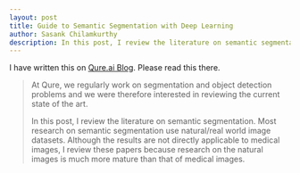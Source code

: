 ```yaml
---
layout: post
title: Guide to Semantic Segmentation with Deep Learning
author: Sasank Chilamkurthy
description: In this post, I review the literature on semantic segmentation. Most research on semantic segmentation use natural/real world image datasets. Although the results are not directly applicable to medical images, I review these papers because research on the natural images is much more mature than that of medical images.
---
```


I have written this on [Qure.ai Blog](http://blog.qure.ai/notes/semantic-segmentation-deep-learning-review). Please read this there.

>At Qure, we regularly work on segmentation and object detection problems and we were therefore interested in reviewing the current state of the art.
>
>In this post, I review the literature on semantic segmentation. Most research on semantic segmentation use natural/real world image datasets. Although the results are not directly applicable to medical images, I review these papers because research on the natural images is much more mature than that of medical images.